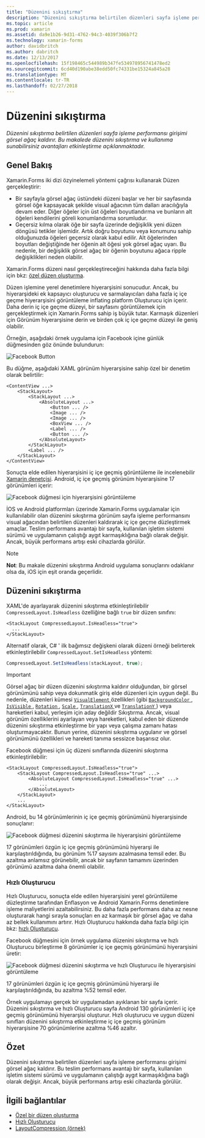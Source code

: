 ```yaml
---
title: "Düzenini sıkıştırma"
description: "Düzenini sıkıştırma belirtilen düzenleri sayfa işleme performansı girişimi görsel ağaç kaldırır. Bu makalede düzenini sıkıştırma ve kullanıma sunabilirsiniz avantajları etkinleştirme açıklanmaktadır."
ms.topic: article
ms.prod: xamarin
ms.assetid: da9e1b26-9d31-4762-94c3-4039f306b7f2
ms.technology: xamarin-forms
author: davidbritch
ms.author: dabritch
ms.date: 12/13/2017
ms.openlocfilehash: 15f198465c544989b347fe534978956741478ed2
ms.sourcegitcommit: 6cd40d190abe38edd50fc74331be15324a845a28
ms.translationtype: MT
ms.contentlocale: tr-TR
ms.lasthandoff: 02/27/2018
---
```

# <a name="layout-compression"></a>Düzenini sıkıştırma

_Düzenini sıkıştırma belirtilen düzenleri sayfa işleme performansı girişimi görsel ağaç kaldırır. Bu makalede düzenini sıkıştırma ve kullanıma sunabilirsiniz avantajları etkinleştirme açıklanmaktadır._

## <a name="overview"></a>Genel Bakış

Xamarin.Forms iki dizi özyinelemeli yöntemi çağrısı kullanarak Düzen gerçekleştirir:

- Bir sayfayla görsel ağaç üstündeki düzeni başlar ve her bir sayfasında görsel öğe kapsayacak şekilde visual ağacının tüm dalları aracılığıyla devam eder. Diğer öğeler için üst öğeleri boyutlandırma ve bunların alt öğeleri kendilerini göreli konumlandırma sorumludur.
- Geçersiz kılma olarak öğe bir sayfa üzerinde değişiklik yeni düzen döngüsü tetikler işlemidir. Artık doğru boyutunu veya konumunu sahip olduğunuzda öğeleri geçersiz olarak kabul edilir. Alt öğelerinden boyutları değiştiğinde her öğenin alt öğesi yok görsel ağaç uyarı. Bu nedenle, bir değişiklik görsel ağaç bir öğenin boyutunu ağaca ripple değişiklikleri neden olabilir.

Xamarin.Forms düzeni nasıl gerçekleştireceğini hakkında daha fazla bilgi için bkz: [özel düzen oluşturma](~/xamarin-forms/user-interface/layouts/custom.md).

Düzen işlemine yerel denetimlere hiyerarşisini sonucudur. Ancak, bu hiyerarşideki ek kapsayıcı oluşturucu ve sarmalayıcıları daha fazla iç içe geçme hiyerarşisini görüntüleme inflating platform Oluşturucu için içerir. Daha derin iç içe geçme düzeyi, bir sayfasını görüntülemek için gerçekleştirmek için Xamarin.Forms sahip iş büyük tutar. Karmaşık düzenleri için Görünüm hiyerarşisine derin ve birden çok iç içe geçme düzeyi ile geniş olabilir.

Örneğin, aşağıdaki örnek uygulama için Facebook içine günlük düğmesinden göz önünde bulundurun:

![](layout-compression-images/facebook-button.png "Facebook Button")

Bu düğme, aşağıdaki XAML görünüm hiyerarşisine sahip özel bir denetim olarak belirtilir:

```xaml
<ContentView ...>
    <StackLayout>
        <StackLayout ...>
            <AbsoluteLayout ...>
                <Button ... />    
                <Image ... />
                <Image ... />
                <BoxView ... />
                <Label ... />
                <Button ... />
            </AbsoluteLayout>
        </StackLayout>
        <Label ... />
    </StackLayout>    
</ContentView>
```

Sonuçta elde edilen hiyerarşisini iç içe geçmiş görüntüleme ile incelenebilir [Xamarin denetçisi](~/tools/inspector/index.md). Android, iç içe geçmiş görünüm hiyerarşisine 17 görünümleri içerir:

![](layout-compression-images/no-compression.png "Facebook düğmesi için hiyerarşisini görüntüleme")

İOS ve Android platformları üzerinde Xamarin.Forms uygulamalar için kullanılabilir olan düzenini sıkıştırma görünüm sayfa işleme performansını visual ağacından belirtilen düzenleri kaldırarak iç içe geçme düzleştirmek amaçlar. Teslim performans avantajı bir sayfa, kullanılan işletim sistemi sürümü ve uygulamanın çalıştığı aygıt karmaşıklığına bağlı olarak değişir. Ancak, büyük performans artışı eski cihazlarda görülür.

> [!NOTE]
> **Not**: Bu makale düzenini sıkıştırma Android uygulama sonuçlarını odaklanır olsa da, iOS için eşit oranda geçerlidir.

## <a name="layout-compression"></a>Düzenini sıkıştırma

XAML'de ayarlayarak düzenini sıkıştırma etkinleştirilebilir `CompressedLayout.IsHeadless` özelliğine bağlı `true` bir düzen sınıfını:

```xaml
<StackLayout CompressedLayout.IsHeadless="true">
  ...
</StackLayout>   
```

Alternatif olarak, C# ' ilk bağımsız değişkeni olarak düzeni örneği belirterek etkinleştirilebilir `CompressedLayout.SetIsHeadless` yöntemi:

```csharp
CompressedLayout.SetIsHeadless(stackLayout, true);
```

> [!IMPORTANT]
> Görsel ağaç bir düzen düzenini sıkıştırma kaldırır olduğundan, bir görsel görünümünü sahip veya dokunmatik giriş elde düzenleri için uygun değil. Bu nedenle, düzenleri kümesi [ `VisualElement` ](https://developer.xamarin.com/api/type/Xamarin.Forms.VisualElement/) özellikleri (gibi [ `BackgroundColor` ](https://developer.xamarin.com/api/property/Xamarin.Forms.VisualElement.BackgroundColor/), [ `IsVisible` ](https://developer.xamarin.com/api/property/Xamarin.Forms.VisualElement.IsVisible/), [ `Rotation` ](https://developer.xamarin.com/api/property/Xamarin.Forms.VisualElement.Rotation/), [ `Scale` ](https://developer.xamarin.com/api/property/Xamarin.Forms.VisualElement.Scale/), [ `TranslationX` ](https://developer.xamarin.com/api/property/Xamarin.Forms.VisualElement.TranslationX/) ve [ `TranslationY` ](https://developer.xamarin.com/api/property/Xamarin.Forms.VisualElement.TranslationY/)) veya hareketleri kabul, yerleşim için aday değildir Sıkıştırma. Ancak, visual görünüm özelliklerini ayarlayan veya hareketleri, kabul eden bir düzende düzenini sıkıştırma etkinleştirme bir yapı veya çalışma zamanı hatası oluşturmayacaktır. Bunun yerine, düzenini sıkıştırma uygulanır ve görsel görünümünü özellikleri ve hareketi tanıma sessizce başarısız olur.

Facebook düğmesi için üç düzeni sınıflarında düzenini sıkıştırma etkinleştirilebilir:

```xaml
<StackLayout CompressedLayout.IsHeadless="true">
    <StackLayout CompressedLayout.IsHeadless="true" ...>
        <AbsoluteLayout CompressedLayout.IsHeadless="true" ...>
            ...
        </AbsoluteLayout>
    </StackLayout>
    ...
</StackLayout>  
```

Android, bu 14 görünümlerinin iç içe geçmiş görünümünü hiyerarşisinde sonuçlanır:

![](layout-compression-images/layout-compression.png "Facebook düğmesi düzenini sıkıştırma ile hiyerarşisini görüntüleme")

17 görünümleri özgün iç içe geçmiş görünümünü hiyerarşi ile karşılaştırıldığında, bu görünüm %17 sayısını azalmasına temsil eder. Bu azaltma anlamsız görünebilir, ancak bir sayfanın tamamını üzerinden görünümü azaltma daha önemli olabilir.

### <a name="fast-renderers"></a>Hızlı Oluşturucu

Hızlı Oluşturucu, sonuçta elde edilen hiyerarşisini yerel görüntüleme düzleştirme tarafından Enflasyon ve Android Xamarin.Forms denetimlere işleme maliyetlerini azaltabilirsiniz. Bu daha fazla performans daha az nesne oluşturarak hangi sırayla sonuçları en az karmaşık bir görsel ağaç ve daha az bellek kullanımını artırır. Hızlı Oluşturucu hakkında daha fazla bilgi için bkz: [hızlı Oluşturucu](~/xamarin-forms/internals/fast-renderers.md).

Facebook düğmesini için örnek uygulama düzenini sıkıştırma ve hızlı Oluşturucu birleştirme 8 görünümler iç içe geçmiş görünümünü hiyerarşisini üretir:

![](layout-compression-images/layout-compression-with-fast-renderers.png "Facebook düğmesi düzenini sıkıştırma ve hızlı Oluşturucu ile hiyerarşisini görüntüleme")

17 görünümleri özgün iç içe geçmiş görünümünü hiyerarşi ile karşılaştırıldığında, bu azaltma %52 temsil eder.

Örnek uygulamayı gerçek bir uygulamadan ayıklanan bir sayfa içerir. Düzenini sıkıştırma ve hızlı Oluşturucu sayfa Android 130 görünümleri iç içe geçmiş görünümünü hiyerarşisi oluşturur. Hızlı oluşturucu ve uygun düzeni sınıfları düzenini sıkıştırma etkinleştirme iç içe geçmiş görünüm hiyerarşisine 70 görünümlerine azaltma %46 azaltır.

## <a name="summary"></a>Özet

Düzenini sıkıştırma belirtilen düzenleri sayfa işleme performansı girişimi görsel ağaç kaldırır. Bu teslim performans avantajı bir sayfa, kullanılan işletim sistemi sürümü ve uygulamanın çalıştığı aygıt karmaşıklığına bağlı olarak değişir. Ancak, büyük performans artışı eski cihazlarda görülür.


## <a name="related-links"></a>İlgili bağlantılar

- [Özel bir düzen oluşturma](~/xamarin-forms/user-interface/layouts/custom.md)
- [Hızlı Oluşturucu](~/xamarin-forms/internals/fast-renderers.md)
- [LayoutCompression (örnek)](https://developer.xamarin.com/samples/xamarin-forms/userinterface/layoutcompression/)
